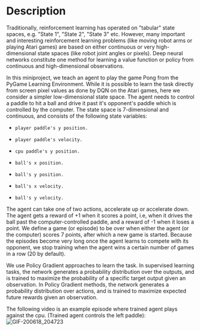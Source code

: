 ﻿
# **Description**
Traditionally, reinforcement learning has operated on "tabular" state spaces, e.g. "State 1", "State 2", "State 3" etc. However, many important and interesting reinforcement learning problems (like moving robot arms or playing Atari games) are based on either continuous or very high-dimensional state spaces (like robot joint angles or pixels). Deep neural networks constitute one method for learning a value function or policy from continuous and high-dimensional observations.

In this miniproject, we teach an agent to play the game Pong from the PyGame Learning Environment. While it is possible to learn the task directly from screen pixel values as done by DQN on the Atari games, here we consider a simpler low-dimensional state space. The agent needs to control a paddle to hit a ball and drive it past it's opponent's paddle which is controlled by the computer. The state space is 7-dimensional and continuous, and consists of the following state variables:

*     player paddle's y position.
*     player paddle's velocity.
*     cpu paddle's y position.
*     ball's x position.
*     ball's y position.
*     ball's x velocity.
*     ball's y velocity.

The agent can take one of two actions, accelerate up or accelerate down. The agent gets a reward of +1 when it scores a point, i.e, when it drives the ball past the computer-controlled paddle, and a reward of -1 when it loses a point. We define a game (or episode) to be over when either the agent (or the computer) scores 7 points, after which a new game is started. Because the episodes become very long once the agent learns to compete with its opponent, we stop training when the agent wins a certain number of games in a row (20 by default).

We use Policy Gradient approaches to learn the task. In supervised learning tasks, the network generates a probability distribution over the outputs, and is trained to maximize the probability of a specific target output given an observation. In Policy Gradient methods, the network generates a probability distribution over actions, and is trained to maximize expected future rewards given an observation.

The following video is an example episode where trained agent plays against the cpu. (Trained agent controls the left paddle):
![GIF-200618_204723](GIF-200618_204723.gif)

